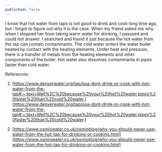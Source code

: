 ```yaml
---
published: false
---
```


I know that hot water from taps is not good to drink and cook long time ago, but i forgot to figure out why it is the case. When my friend asked me why when I stopped her from taking warm water for drinking, I pasused and could not answer. I searched and found it just because the hot water from the tap can contain contaminants. The cold water enters the water boiler heated by contact with the heating elements. Under heat and pressure, there is a transfer of metals from the heating elements and other components of the boiler. Hot water also dissolves contaminants in pipes faster than cold water.

References:
1. [https://www.denverwater.org/tap/psa-dont-drink-or-cook-with-hot-water-from-the-tap#:~:text=Well%2C%20because%20your%20hot%20water,pipes%20faster%20than%20cold%20water.](https://www.denverwater.org/tap/psa-dont-drink-or-cook-with-hot-water-from-the-tap#:~:text=Well%2C%20because%20your%20hot%20water,pipes%20faster%20than%20cold%20water.)

2. [https://www.osmiowater.co.uk/osmioblog/why-you-should-never-use-water-from-the-hot-tap-for-drinking-or-cooking.html](https://www.osmiowater.co.uk/osmioblog/why-you-should-never-use-water-from-the-hot-tap-for-drinking-or-cooking.html)
